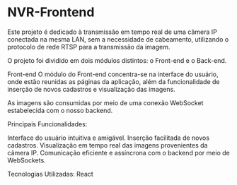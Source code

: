 ﻿# NVR-Frontend

Este projeto é dedicado à transmissão em tempo real de uma câmera IP conectada na mesma LAN, sem a necessidade de cabeamento, utilizando o protocolo de rede RTSP para a transmissão da imagem.

O projeto foi dividido em dois módulos distintos: o Front-end e o Back-end.

Front-end
O módulo do Front-end concentra-se na interface do usuário, onde estão reunidas as páginas da aplicação, além da funcionalidade de inserção de novos cadastros e visualização das imagens.

As imagens são consumidas por meio de uma conexão WebSocket estabelecida com o nosso backend.

Principais Funcionalidades:

Interface do usuário intuitiva e amigável.
Inserção facilitada de novos cadastros.
Visualização em tempo real das imagens provenientes da câmera IP.
Comunicação eficiente e assíncrona com o backend por meio de WebSockets.

Tecnologias Utilizadas:
React
